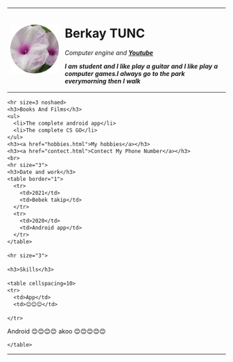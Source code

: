 <!DOCTYPE html>
<html lang="en" dir="ltr">
  <head>
    <meta charset="utf-8">
    <title>Berkay's Personel Web Site </title>
  </head>
  <body>
    <table cellspacing="20">
      <tr>
        <td> <img src="images/circle-cropped.png" alt="Husky"></td>
        <td><h1> Berkay TUNC </h1>
        <p><em>Computer engine and <strong><a href="https://www.youtube.com/?hl=tr&gl=TR">Youtube<strong></a><em></p>
        <p>I am student and I like play a guitar and I like play a computer games.I always go to the park everymorning then I walk </p> </td>
      </tr>
    </table>

    <hr size=3 noshaed>
    <h3>Books And Films</h3>
    <ul>
      <li>The complete android app</li>
      <li>The complete CS GO</li>
    </ul>
    <h3><a href="hobbies.html">My hobbies</a></h3>
    <h3><a href="contect.html">Contect My Phone Number</a></h3>
    <br>
    <hr size="3">
    <h3>Date and work</h3>
    <table border="1">
      <tr>
        <td>2021</td>
        <td>Bebek takip</td>
      </tr>
      <tr>
        <td>2020</td>
        <td>Android app</td>
      </tr>
    </table>

    <hr size="3">

    <h3>Skills</h3>

    <table cellspacing=10>
    <tr>
      <td>App</td>
      <td>😊😊😊</td>

    </tr>
<tr>
  <td>Android</td>
  <td>😊😊😊😊</td>
</tr>

<tr>
  <td>akoo</td>
  <td>😊😊😊😊😊</td>
</tr>


    </table>
<hr size="3">



  </body>
</html>
